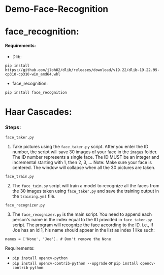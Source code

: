 # Demo-Face-Recognition

# face_recognition:
#### Requirements: 
* Dlib:
```
pip install https://github.com/jloh02/dlib/releases/download/v19.22/dlib-19.22.99-cp310-cp310-win_amd64.whl
```
* face_recognition:
```
pip install face_recognition
```
# Haar Cascades:
### Steps:

`face_taker.py`
1) Take pictures using the `face_taker.py` script. After you enter the ID number, the script will save 30 images of your face in the `images` folder. The ID number represents a single face. The ID MUST be an integer and incremental starting with 1, then 2, 3, ...
Note: Make sure your face is centered. The window will collapse when all the 30 pictures are taken.


`face_train.py`

2) The `face_tain.py` script will train a model to recognize all the faces from the 30 images taken using `face_taker.py` and save the training output in the `training.yml` file.


`face_recognizer.py`

3) The `face_recognizer.py` is the main script. You need to append each person's name in the index equal to the ID provided in `face_taker.py` script. The program will recognize the face according to the ID. i.e., If Joe has an id 1, his name should appear in the list as index 1 like such:

`names = ['None', 'Joe']. # Don't remove the None`

Requirements:

- `pip install opencv-python`
- `pip install opencv-contrib-python --upgrade` or `pip install opencv-contrib-python`
